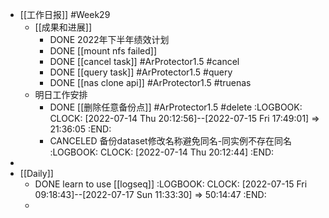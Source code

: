 - [[工作日报]] #Week29
	- [[成果和进展]]
		- DONE 2022年下半年绩效计划
		- DONE [[mount nfs failed]]
		- DONE [[cancel task]] #ArProtector1.5 #cancel
		- DONE [[query task]] #ArProtector1.5 #query
		- DONE [[nas clone api]] #ArProtector1.5 #truenas
	- 明日工作安排
		- DONE [[删除任意备份点]] #ArProtector1.5 #delete
		  :LOGBOOK:
		  CLOCK: [2022-07-14 Thu 20:12:56]--[2022-07-15 Fri 17:49:01] =>  21:36:05
		  :END:
		- CANCELED 备份dataset修改名称避免同名-同实例不存在同名
		  :LOGBOOK:
		  CLOCK: [2022-07-14 Thu 20:12:44]
		  :END:
-
- [[Daily]]
	- DONE learn to use [[logseq]]
	  :LOGBOOK:
	  CLOCK: [2022-07-15 Fri 09:18:43]--[2022-07-17 Sun 11:33:30] =>  50:14:47
	  :END:
	-